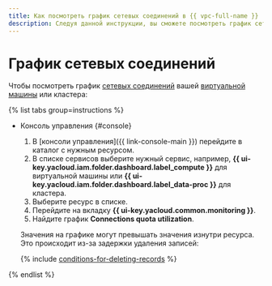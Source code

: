```yaml
---
title: Как посмотреть график сетевых соединений в {{ vpc-full-name }}
description: Следуя данной инструкции, вы сможете посмотреть график сетевых соединений.
---
```


# График сетевых соединений

Чтобы посмотреть график [сетевых соединений](../concepts/monitoring-connections.md) вашей [виртуальной машины](../../glossary/vm.md) или кластера:

{% list tabs group=instructions %}

- Консоль управления {#console}

  1. В [консоли управления]({{ link-console-main }}) перейдите в каталог с нужным ресурсом.
  1. В списке сервисов выберите нужный сервис, например, **{{ ui-key.yacloud.iam.folder.dashboard.label_compute }}** для виртуальной машины или **{{ ui-key.yacloud.iam.folder.dashboard.label_data-proc }}** для кластера.
  1. Выберите ресурс в списке.
  1. Перейдите на вкладку **{{ ui-key.yacloud.common.monitoring }}**.
  1. Найдите график **Connections quota utilization**.

  Значения на графике могут превышать значения изнутри ресурса. Это происходит из-за задержки удаления записей:

  {% include [conditions-for-deleting-records](../../_includes/vpc/conditions-for-deleting-records.md) %}

{% endlist %}
